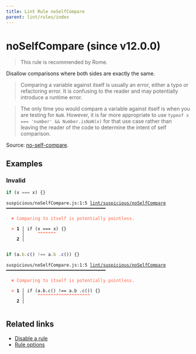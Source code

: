 ```yaml
---
title: Lint Rule noSelfCompare
parent: lint/rules/index
---
```


# noSelfCompare (since v12.0.0)

> This rule is recommended by Rome.

Disallow comparisons where both sides are exactly the same.

>Comparing a variable against itself is usually an error, either a typo or refactoring error. It is confusing to the reader and may potentially introduce a runtime error.


>The only time you would compare a variable against itself is when you are testing for `NaN`.
However, it is far more appropriate to use `typeof x === 'number' && Number.isNaN(x)` for that use case rather than leaving the reader of the code to determine the intent of self comparison.


Source: [no-self-compare](https://eslint.org/docs/latest/rules/no-self-compare).

## Examples

### Invalid

```jsx
if (x === x) {}
```

<pre class="language-text"><code class="language-text">suspicious/noSelfCompare.js:1:5 <a href="/docs/lint/rules/noSelfCompare">lint/suspicious/noSelfCompare</a> ━━━━━━━━━━━━━━━━━━━━━━━━━━━━━━━━━━━━━━

<strong><span style="color: Tomato;">  </span></strong><strong><span style="color: Tomato;">✖</span></strong> <span style="color: Tomato;">Comparing to itself is potentially pointless.</span>

<strong><span style="color: Tomato;">  </span></strong><strong><span style="color: Tomato;">&gt;</span></strong> <strong>1 │ </strong>if (x === x) {}
   <strong>   │ </strong>    <strong><span style="color: Tomato;">^</span></strong><strong><span style="color: Tomato;">^</span></strong><strong><span style="color: Tomato;">^</span></strong><strong><span style="color: Tomato;">^</span></strong><strong><span style="color: Tomato;">^</span></strong><strong><span style="color: Tomato;">^</span></strong><strong><span style="color: Tomato;">^</span></strong>
    <strong>2 │ </strong>

</code></pre>

```jsx
if (a.b.c() !== a.b .c()) {}
```

<pre class="language-text"><code class="language-text">suspicious/noSelfCompare.js:1:5 <a href="/docs/lint/rules/noSelfCompare">lint/suspicious/noSelfCompare</a> ━━━━━━━━━━━━━━━━━━━━━━━━━━━━━━━━━━━━━━

<strong><span style="color: Tomato;">  </span></strong><strong><span style="color: Tomato;">✖</span></strong> <span style="color: Tomato;">Comparing to itself is potentially pointless.</span>

<strong><span style="color: Tomato;">  </span></strong><strong><span style="color: Tomato;">&gt;</span></strong> <strong>1 │ </strong>if (a.b.c() !== a.b .c()) {}
   <strong>   │ </strong>    <strong><span style="color: Tomato;">^</span></strong><strong><span style="color: Tomato;">^</span></strong><strong><span style="color: Tomato;">^</span></strong><strong><span style="color: Tomato;">^</span></strong><strong><span style="color: Tomato;">^</span></strong><strong><span style="color: Tomato;">^</span></strong><strong><span style="color: Tomato;">^</span></strong><strong><span style="color: Tomato;">^</span></strong><strong><span style="color: Tomato;">^</span></strong><strong><span style="color: Tomato;">^</span></strong><strong><span style="color: Tomato;">^</span></strong><strong><span style="color: Tomato;">^</span></strong><strong><span style="color: Tomato;">^</span></strong><strong><span style="color: Tomato;">^</span></strong><strong><span style="color: Tomato;">^</span></strong><strong><span style="color: Tomato;">^</span></strong><strong><span style="color: Tomato;">^</span></strong><strong><span style="color: Tomato;">^</span></strong><strong><span style="color: Tomato;">^</span></strong><strong><span style="color: Tomato;">^</span></strong>
    <strong>2 │ </strong>

</code></pre>

## Related links

- [Disable a rule](/linter/#disable-a-lint-rule)
- [Rule options](/linter/#rule-options)
